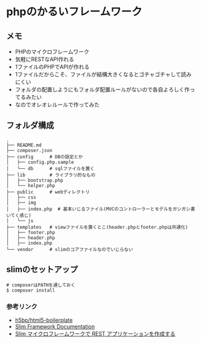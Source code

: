 # phpのかるいフレームワーク

## メモ
- PHPのマイクロフレームワーク
- 気軽にRESTなAPI作れる
- 1ファイルのPHPでAPIが作れる
- 1ファイルだからこそ、ファイルが結構大きくなるとゴチャゴチャして読みにくい
- フォルダの配置しようにもフォルダ配置ルールがないので各自よろしく作ってるみたい
- なのでオレオレルールで作ってみた

## フォルダ構成

```
.
├── README.md
├── composer.json
├── config      # DBの設定とか
│   ├── config.php.sample
│   └── db      # sqlファイルを置く
├── lib         # ライブラリ的なもの
│   ├── bootstrap.php
│   └── helper.php
├── public      # webディレクトリ
│   ├── css
│   ├── img
│   ├── index.php  # 基本いじるファイル(MVCのコントローラーとモデルをガシガシ書いてく感じ)
│   └── js
├── templates   # viewファイルを置くとこ(header.phpとfooter.phpは共通化)
│   ├── footer.php
│   ├── header.php
│   ├── index.php
└── vendor      # slimのコアファイルなのでいじらない
```

## slimのセットアップ

```
# composerはPATHを通しておく
$ composer install
```

### 参考リンク
- [h5bp/html5-boilerplate](https://github.com/h5bp/html5-boilerplate)
- [Slim Framework Documentation](http://docs.slimframework.com/)
- [Slim マイクロフレームワークで REST アプリケーションを作成する](http://www.ibm.com/developerworks/jp/xml/library/x-slim-rest/)
